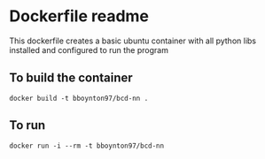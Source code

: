 # Dockerfile readme

This dockerfile creates a basic ubuntu container with all python libs installed and configured to run the program

## To build the container

	docker build -t bboynton97/bcd-nn .

## To run

	docker run -i --rm -t bboynton97/bcd-nn 

